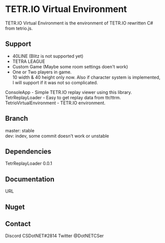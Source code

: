 # TETR.IO Virtual Environment

TETR.IO Virtual Environment is the environment of TETR.IO rewritten C# from tetrio.js.

## Support
- 40LINE (Blitz is not supported yet)
- TETRA LEAGUE
- Custom Game (Maybe some room settings doen't work)
- One or Two players in game.  
10 width & 40 height only now. 
Also if character system is implemented, I will support if it was not so complicated.

ConsoleApp                  - Simple TETR.IO replay viewer using this library.
TetrReplayLoader            - Easy to get replay data from ttr/ttrm.
TetrioVirtualEnvironment    - TETR.IO environment.

## Branch
master: stable  
dev: indev, some commit doesn't work or  unstable 

## Dependencies
TetrReplayLoader 0.0.1


## Documentation
URL

## Nuget

## Contact
Discord CSDotNET#2814
Twitter @DotNETCSer 
